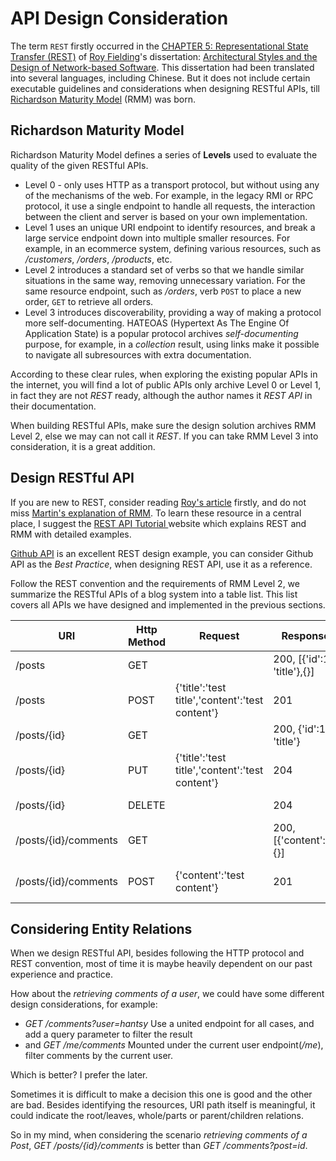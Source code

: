 # API Design Consideration

The term `REST` firstly occurred in the [CHAPTER 5: Representational State Transfer (REST)](https://www.ics.uci.edu/~fielding/pubs/dissertation/rest_arch_style.htm) of [Roy Fielding](https://twobithistory.org/2020/06/28/rest.html)'s dissertation: [Architectural Styles and the Design of Network-based Software](https://www.ics.uci.edu/~fielding/pubs/dissertation/top.htm). This dissertation had been translated into several languages, including Chinese. But it does not include certain executable guidelines and considerations when designing RESTful APIs, till [Richardson Maturity Model](https://martinfowler.com/articles/richardsonMaturityModel.html) (RMM) was born. 

## Richardson Maturity Model

Richardson Maturity Model defines a series of  **Levels** used to evaluate the quality of the given RESTful APIs. 

* Level 0 - only uses HTTP as a transport protocol, but without using any of the  mechanisms of the web. For example,  in the legacy RMI or RPC protocol, it use a single endpoint to handle all requests, the interaction between the client and server is based on your own implementation.
* Level 1 uses an unique URI endpoint to identify resources, and break a large service endpoint down into multiple smaller resources. For example, in an ecommerce  system, defining various resources, such as */customers*, */orders*, */products*, etc.
* Level 2 introduces a standard set of verbs so that we handle similar situations in the same way, removing unnecessary variation. For the same resource endpoint, such as */orders*, verb `POST` to place a new order, `GET` to retrieve all orders.
* Level 3 introduces discoverability, providing a way of making a protocol more self-documenting. HATEOAS (Hypertext As The Engine Of Application State) is a popular protocol archives *self-documenting* purpose, for example, in a *collection* result, using links make it possible to navigate all subresources with extra documentation. 

According to these clear rules, when exploring the existing popular APIs in the internet, you will find a lot of public APIs only archive Level 0 or Level 1, in fact they are not *REST* ready,  although the author names  it *REST API* in their documentation. 

When building RESTful APIs, make sure the design solution archives RMM Level 2, else we may can not call it  *REST*.  If you can take RMM Level 3 into consideration, it is a great addition.

## Design RESTful API

If you are new to REST, consider reading [Roy's article](https://www.ics.uci.edu/~fielding/pubs/dissertation/rest_arch_style.htm) firstly, and do not miss [Martin's explanation of RMM](https://martinfowler.com/articles/richardsonMaturityModel.html).  To learn these resource in a central place, I suggest the [REST API Tutorial ](https://restfulapi.net/) website which explains REST and RMM with detailed examples. 

[Github API](https://docs.github.com/en/rest) is an excellent REST design example, you can consider Github API as the *Best Practice*,  when designing REST API, use it as a reference.

Follow the REST convention and the requirements of RMM Level 2, we summarize the RESTful APIs of a blog system into a table list. This list covers all APIs we have designed and implemented in the previous sections.

| URI      | Http Method | Request                                         | Response                    | Description       |
| ----------- | ----------- | ----------------------------------------------- | --------------------------- | ----------------- |
| /posts      | GET         |                                                 | 200, [{'id':1, 'title'},{}] | Get all posts     |
| /posts      | POST        | {'title':'test title','content':'test content'} | 201                         | Create a new post |
| /posts/{id} | GET         |                                                 | 200, {'id':1, 'title'}      | Get a post by id  |
| /posts/{id} | PUT         | {'title':'test title','content':'test content'} | 204                         | Update a post     |
| /posts/{id} | DELETE      |                                                 | 204                         | Delete a post     |
| /posts/{id}/comments | GET  |                                                 | 200, [{'content':''},{}] | Get comments of a post|
| /posts/{id}/comments | POST  | {'content':'test content'} | 201                   | Add comment to a post    |

## Considering Entity Relations

When we design RESTful API, besides following the HTTP protocol and REST convention, most of time it is maybe heavily dependent on our past experience and practice.

How about the *retrieving comments of a user*, we could have some different design considerations,  for example:

* *GET /comments?user=hantsy*  Use a united endpoint for all cases,  and add a query parameter to filter the result 
* and *GET /me/comments* Mounted under  the current user endpoint(*/me*), filter comments by the current user.

Which is better? I prefer the later. 

Sometimes it is difficult to make a decision this one is good and the other are bad.  Besides identifying the resources, URI path itself is meaningful, it could indicate the root/leaves, whole/parts or parent/children relations. 

So in my mind, when considering the scenario *retrieving comments of a Post*,  *GET /posts/{id}/comments* is better than *GET /comments?post=id*.

